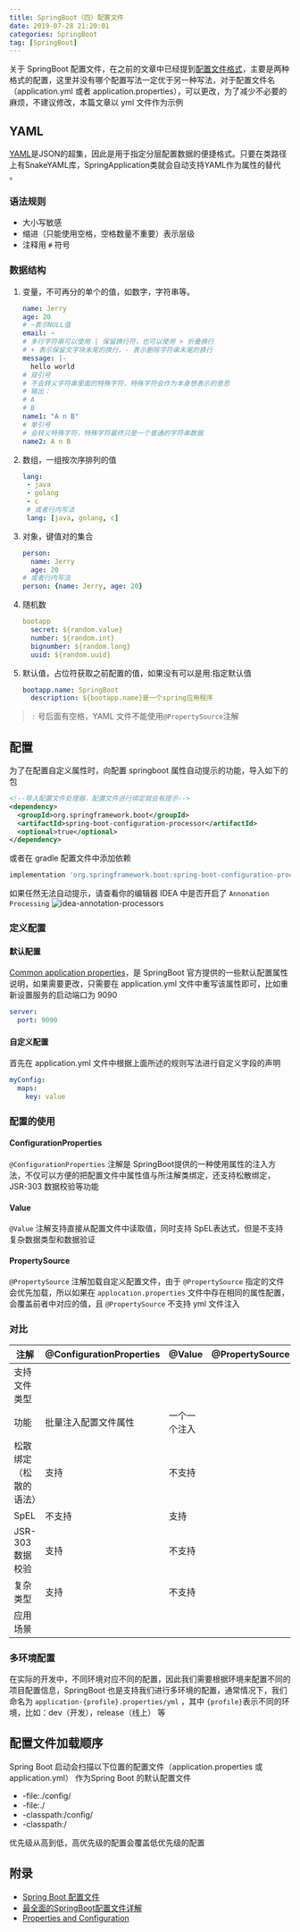 ```yaml
---
title: SpringBoot（四）配置文件
date: 2019-07-28 21:20:01
categories: SpringBoot
tag: [SpringBoot]
---
```


关于 SpringBoot 配置文件，在之前的文章中已经提到[配置文件格式](https://incoder.org/2019/06/23/springboot1/#%E9%85%8D%E7%BD%AE%E6%96%87%E4%BB%B6%E6%A0%BC%E5%BC%8F)，主要是两种格式的配置，这里并没有哪个配置写法一定优于另一种写法，对于配置文件名（application.yml 或者 application.properties），可以更改，为了减少不必要的麻烦，不建议修改，本篇文章以 yml 文件作为示例

## YAML

[YAML](https://en.wikipedia.org/wiki/YAML)是JSON的超集，因此是用于指定分层配置数据的便捷格式。只要在类路径上有SnakeYAML库，SpringApplication类就会自动支持YAML作为属性的替代 。

### 语法规则

* 大小写敏感
* 缩进（只能使用空格，空格数量不重要）表示层级
* 注释用 `#` 符号

### 数据结构

1. 变量，不可再分的单个的值，如数字，字符串等。
    ```yml
    name: Jerry
    age: 20
    # ~表示NULL值
    email: ~
    # 多行字符串可以使用 | 保留换行符，也可以使用 > 折叠换行
    # + 表示保留文字块末尾的换行，- 表示删除字符串末尾的换行
    message: |-
      hello world
    # 双引号
    # 不会转义字符串里面的特殊字符，特殊字符会作为本身想表示的意思
    # 输出：
    # A
    # B
    name1: "A n B"
    # 单引号  
    # 会转义特殊字符，特殊字符最终只是一个普通的字符串数据
    name2: A n B

    ```
2. 数组，一组按次序排列的值
   ```yml
   lang:
    - java
    - golang
    - c
    # 或者行内写法
    lang: [java, golang, c]
   ```
3. 对象，键值对的集合
    ```yml
    person:
      name: Jerry
      age: 20
    # 或者行内写法
    person: {name: Jerry, age: 20}
    ```
4. 随机数
    ```yml
    bootapp
      secret: ${random.value}
      number: ${random.int}
      bignumber: ${random.long}
      uuid: ${random.uuid}
    ```
5. 默认值，占位符获取之前配置的值，如果没有可以是用:指定默认值
   ```yml
   bootapp.name: SpringBoot
     description: ${bootapp.name}是一个spring应用程序
   ```

> `:` 号后面有空格，YAML 文件不能使用`@PropertySource`注解

## 配置

为了在配置自定义属性时，向配置 springboot 属性自动提示的功能，导入如下的包
```xml
<!--导入配置文件处理器，配置文件进行绑定就会有提示-->
<dependency>
  <groupId>org.springframework.boot</groupId>
  <artifactId>spring-boot-configuration-processor</artifactId>
  <optional>true</optional>
</dependency>
```
或者在 gradle 配置文件中添加依赖
```gradle
implementation 'org.springframework.boot:spring-boot-configuration-processor'
```
如果任然无法自动提示，请查看你的编辑器 IDEA 中是否开启了 `Annonation Processing`
![idea-annotation-processors](https://res.cloudinary.com/incoder/image/upload/v1566701581/blog/idea-annotation-processors.png)

### 定义配置

#### 默认配置

[Common application properties](https://docs.spring.io/spring-boot/docs/current/reference/html/common-application-properties.html)，是 SpringBoot 官方提供的一些默认配置属性说明，如果需要更改，只需要在 application.yml 文件中重写该属性即可，比如重新设置服务的启动端口为 9090
```yml
server:
  port: 9090
```

#### 自定义配置
首先在 application.yml 文件中根据上面所述的规则写法进行自定义字段的声明
```yml
myConfig:
  maps:
    key: value
```

### 配置的使用

#### ConfigurationProperties

`@ConfigurationProperties` 注解是 SpringBoot提供的一种使用属性的注入方法，不仅可以方便的把配置文件中属性值与所注解类绑定，还支持松散绑定，JSR-303 数据校验等功能

#### Value

`@Value` 注解支持直接从配置文件中读取值，同时支持 SpEL表达式，但是不支持复杂数据类型和数据验证

#### PropertySource

`@PropertySource` 注解加载自定义配置文件，由于 `@PropertySource` 指定的文件会优先加载，所以如果在 `applocation.properties` 文件中存在相同的属性配置，会覆盖前者中对应的值，且 `@PropertySource` 不支持 yml 文件注入

### 对比

| 注解                   | @ConfigurationProperties | @Value       | @PropertySource |
| ---------------------- | ------------------------ | ------------ | --------------- |
| 支持文件类型           |                          |              |                 |
| 功能                   | 批量注入配置文件属性     | 一个一个注入 |                 |
| 松散绑定（松散的语法） | 支持                     | 不支持       |                 |
| SpEL                   | 不支持                   | 支持         |                 |
| JSR-303 数据校验       | 支持                     | 不支持       |                 |
| 复杂类型               | 支持                     | 不支持       |                 |
| 应用场景               |                          |              |                 |

### 多环境配置

在实际的开发中，不同环境对应不同的配置，因此我们需要根据环境来配置不同的项目配置信息，SpringBoot 也是支持我们进行多环境的配置，通常情况下，我们命名为 `application-{profile}.properties/yml` ，其中
`{profile}`表示不同的环境，比如：dev（开发），release（线上） 等

## 配置文件加载顺序

Spring Boot 启动会扫描以下位置的配置文件（application.properties 或 application.yml） 作为Spring Boot 的默认配置文件

* -file:./config/
* -file:./
* -classpath:/config/
* -classpath:/

优先级从高到低，高优先级的配置会覆盖低优先级的配置

## 附录
* [Spring Boot 配置文件](https://www.codingme.net/2019/01/springboot/springboot02-config/)
* [最全面的SpringBoot配置文件详解](https://zhuanlan.zhihu.com/p/57693064)
* [Properties and Configuration](https://docs.spring.io/spring-boot/docs/current/reference/html/howto-properties-and-configuration.html)